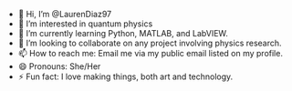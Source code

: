 - 👋 Hi, I’m @LaurenDiaz97
- 👀 I’m interested in quantum physics
- 🌱 I’m currently learning Python, MATLAB, and LabVIEW.
- 💞️ I’m looking to collaborate on any project involving physics research.
- 📫 How to reach me: Email me via my public email listed on my profile.
- 😄 Pronouns: She/Her
- ⚡ Fun fact: I love making things, both art and technology.

<!---
LaurenDiaz97/LaurenDiaz97 is a ✨ special ✨ repository because its `README.md` (this file) appears on your GitHub profile.
You can click the Preview link to take a look at your changes.
--->
